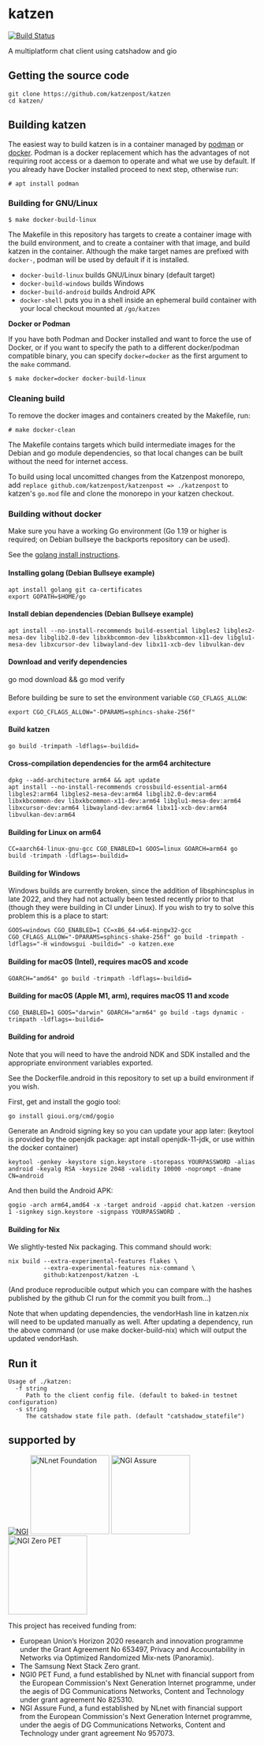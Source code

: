 katzen
=======

[![Build Status](https://github.com/katzenpost/katzen/actions/workflows/go.yml/badge.svg?branch=main)](https://github.com/katzenpost/katzen/actions/workflows/go.yml)

A multiplatform chat client using catshadow and gio

## Getting the source code

    git clone https://github.com/katzenpost/katzen
    cd katzen/

## Building katzen

The easiest way to build katzen is in a container managed by
[podman](https://podman.io/) or
[docker](https://en.wikipedia.org/wiki/Docker_(software)). Podman is a docker
replacement which has the advantages of not requiring root access or a daemon to
operate and what we use by default. If you already have Docker installed proceed
to next step, otherwise run:

```
# apt install podman
```

### Building for GNU/Linux

```
$ make docker-build-linux
```

The Makefile in this repository has targets to create a container image with the
build environment, and to create a container with that image, and build katzen
in the container. Although the make target names are prefixed with `docker-`,
podman will be used by default if it is installed. 

- `docker-build-linux` builds GNU/Linux binary (default target)
- `docker-build-windows` builds Windows
- `docker-build-android` builds Android APK
- `docker-shell` puts you in a shell inside an ephemeral build container with your local
checkout mounted at `/go/katzen`

**Docker or Podman**

If you have both Podman and Docker installed and want to force the use of
Docker, or if you want to specify the path to a different docker/podman
compatible binary, you can specify `docker=docker` as the first argument to the
`make` command. 

```
$ make docker=docker docker-build-linux
```

### Cleaning build

To remove the docker images and containers created by the Makefile, run: 

```
# make docker-clean
```

The Makefile contains targets which build intermediate images for the Debian 
and go module dependencies, so that local changes can be built without the 
need for internet access.

To build using local uncomitted changes from the Katzenpost monorepo, add
`replace github.com/katzenpost/katzenpost => ./katzenpost` to katzen's `go.mod`
file and clone the monorepo in your katzen checkout.

### Building without docker

Make sure you have a working Go environment (Go 1.19 or higher is required;
on Debian bullseye the backports repository can be used).

See the [golang install instructions](http://golang.org/doc/install.html).

#### Installing golang (Debian Bullseye example)

    apt install golang git ca-certificates
    export GOPATH=$HOME/go

#### Install debian dependencies (Debian Bullseye example)

    apt install --no-install-recommends build-essential libgles2 libgles2-mesa-dev libglib2.0-dev libxkbcommon-dev libxkbcommon-x11-dev libglu1-mesa-dev libxcursor-dev libwayland-dev libx11-xcb-dev libvulkan-dev

#### Download and verify dependencies

   go mod download && go mod verify

####

Before building be sure to set the environment variable `CGO_CFLAGS_ALLOW`:

    export CGO_CFLAGS_ALLOW="-DPARAMS=sphincs-shake-256f"

#### Build katzen

    go build -trimpath -ldflags=-buildid=

#### Cross-compilation dependencies for the arm64 architecture

    dpkg --add-architecture arm64 && apt update
    apt install --no-install-recommends crossbuild-essential-arm64 libgles2:arm64 libgles2-mesa-dev:arm64 libglib2.0-dev:arm64 libxkbcommon-dev libxkbcommon-x11-dev:arm64 libglu1-mesa-dev:arm64 libxcursor-dev:arm64 libwayland-dev:arm64 libx11-xcb-dev:arm64 libvulkan-dev:arm64

#### Building for Linux on arm64

    CC=aarch64-linux-gnu-gcc CGO_ENABLED=1 GOOS=linux GOARCH=arm64 go build -trimpath -ldflags=-buildid=

#### Building for Windows

Windows builds are currently broken, since the addition of libsphincsplus in
late 2022, and they had not actually been tested recently prior to that (though
they were building in CI under Linux). If you wish to try to solve this problem
this is a place to start:

    GOOS=windows CGO_ENABLED=1 CC=x86_64-w64-mingw32-gcc CGO_CFLAGS_ALLOW="-DPARAMS=sphincs-shake-256f" go build -trimpath -ldflags="-H windowsgui -buildid=" -o katzen.exe

#### Building for macOS (Intel), requires macOS and xcode

    GOARCH="amd64" go build -trimpath -ldflags=-buildid=

#### Building for macOS (Apple M1, arm), requires macOS 11 and xcode

    CGO_ENABLED=1 GOOS="darwin" GOARCH="arm64" go build -tags dynamic -trimpath -ldflags=-buildid=

#### Building for android

Note that you will need to have the android NDK and SDK installed and the
appropriate environment variables exported.

See the Dockerfile.android in this repository to set up a build environment if you wish.

First, get and install the gogio tool:

    go install gioui.org/cmd/gogio

Generate an Android signing key so you can update your app later:
(keytool is provided by the openjdk package: apt install openjdk-11-jdk, or use within the docker container)

    keytool -genkey -keystore sign.keystore -storepass YOURPASSWORD -alias android -keyalg RSA -keysize 2048 -validity 10000 -noprompt -dname CN=android

And then build the Android APK:

    gogio -arch arm64,amd64 -x -target android -appid chat.katzen -version 1 -signkey sign.keystore -signpass YOURPASSWORD .

#### Building for Nix

We slightly-tested Nix packaging. This command should work:

    nix build --extra-experimental-features flakes \
              --extra-experimental-features nix-command \
              github:katzenpost/katzen -L

(And produce reproducible output which you can compare with the hashes
published by the github CI run for the commit you built from...)

Note that when updating dependencies, the vendorHash line in katzen.nix will need to be updated manually as well.
After updating a dependency, run the above command (or use make docker-build-nix) which will output the updated vendorHash.

## Run it

    Usage of ./katzen:
      -f string
         Path to the client config file. (default to baked-in testnet configuration)
      -s string
         The catshadow state file path. (default "catshadow_statefile")

## supported by

[![NGI](https://katzenpost.mixnetworks.org/_static/images/eu-flag-tiny.jpg)](https://www.ngi.eu/about/)
<a href="https://nlnet.nl"><img src="https://nlnet.nl/logo/banner.svg" width="160" alt="NLnet Foundation"/></a>
<a href="https://nlnet.nl/assure"><img src="https://nlnet.nl/image/logos/NGIAssure_tag.svg" width="160" alt="NGI Assure"/></a>
<a href="https://nlnet.nl/NGI0"><img src="https://nlnet.nl/image/logos/NGI0PET_tag.svg" width="160" alt="NGI Zero PET"/></a>

This project has received funding from:

* European Union’s Horizon 2020 research and innovation programme under the Grant Agreement No 653497, Privacy and Accountability in Networks via Optimized Randomized Mix-nets (Panoramix).
* The Samsung Next Stack Zero grant.
* NGI0 PET Fund, a fund established by NLnet with financial support from the European Commission's Next Generation Internet programme, under the aegis of DG Communications Networks, Content and Technology under grant agreement No 825310.
* NGI Assure Fund, a fund established by NLnet with financial support from the European Commission's Next Generation Internet programme, under the aegis of DG Communications Networks, Content and Technology under grant agreement No 957073.
